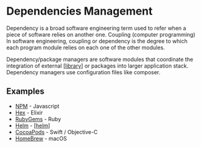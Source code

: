# Dependencies Management

Dependency is a broad software engineering term used to refer when a piece of software relies on another one. Coupling (computer programming) In software engineering, coupling or dependency is the degree to which each program module relies on each one of the other modules.

Dependency/package managers are software modules that coordinate the integration of external [[library]] or packages into larger application stack. Dependency managers use configuration files like composer.

## Examples

- [NPM](https://www.npmjs.com/) - Javascript
- [Hex](https://hex.pm) - Elixir
- [RubyGems](https://rubygems.org/) - Ruby
- [Helm](https://helm.sh/) - [[helm]]
- [CocoaPods](https://cocoapods.org/) - Swift / Objective-C
- [HomeBrew](https://brew.sh/) - macOS

[//begin]: # "Autogenerated link references for markdown compatibility"
[library]: library "Library"
[helm]: ../cloud-computing/helm "Helm"
[//end]: # "Autogenerated link references"
